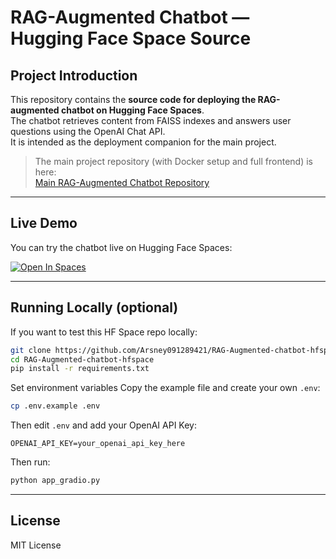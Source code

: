 # RAG-Augmented Chatbot — Hugging Face Space Source

## Project Introduction
This repository contains the **source code for deploying the RAG-augmented chatbot on Hugging Face Spaces**.  
The chatbot retrieves content from FAISS indexes and answers user questions using the OpenAI Chat API.  
It is intended as the deployment companion for the main project.

> The main project repository (with Docker setup and full frontend) is here:  
[Main RAG-Augmented Chatbot Repository](https://github.com/Arsney091289421/RAG-Augmented-chatbot)

---

## Live Demo
You can try the chatbot live on Hugging Face Spaces:  

[![Open In Spaces](https://img.shields.io/badge/🤗%20Open%20in%20Spaces-blue?logo=huggingface)](https://huggingface.co/spaces/Daniel192341/RAG-Augmented-chatbot-hfspace)

---

## Running Locally (optional)
If you want to test this HF Space repo locally:  

```bash
git clone https://github.com/Arsney091289421/RAG-Augmented-chatbot-hfspace.git
cd RAG-Augmented-chatbot-hfspace
pip install -r requirements.txt
```
Set environment variables
Copy the example file and create your own `.env`:
```bash
cp .env.example .env
```
Then edit `.env` and add your OpenAI API Key:
```
OPENAI_API_KEY=your_openai_api_key_here
```

Then run:
```bash
python app_gradio.py
```

---

## License
MIT License

